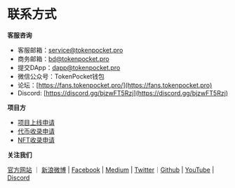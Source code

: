 # 联系方式

**客服咨询**

* 客服邮箱：service@tokenpocket.pro
* 商务邮箱：bd@tokenpocket.pro
* 提交DApp：dapp@tokenpocket.pro
* 微信公众号：TokenPocket钱包
* 论坛：[https://fans.tokenpocket.pro/](https://fans.tokenpocket.pro)
* Discord: [https://discord.gg/bjzwFT5Rzj](https://discord.gg/bjzwFT5Rzj)



**项目方**

* [项目上线申请](https://www.tokenpocket.pro/zh/submit/dapp)
* [代币收录申请](https://www.tokenpocket.pro/zh/submit/token)
* [NFT收录申请](https://tokenpocket.pro/zh/submit/nft)

**关注我们**

[官方网站](https://www.tokenpocket.pro)  ｜ [新浪微博](https://weibo.com/u/6482870061?is\_all=1)  |  [Facebook](https://www.facebook.com/TokenPocket)  |  [Medium](https://medium.com/@tokenpocket.gm)  |  [Twitter](https://medium.com/@tokenpocket.gm)｜[Github](https://twitter.com/TokenPocket\_TP) | [YouTube](https://www.youtube.com/channel/UCudaS5hcbqUaMtOGHmQ2e0A) | [Discord](https://discord.gg/bjzwFT5Rzj)
